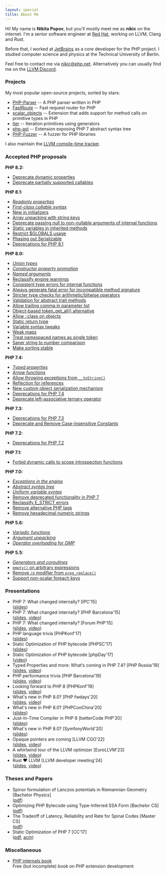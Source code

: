 ```yaml
---
layout: special
title: About Me
---
```

Hi! My name is **Nikita Popov**, but you'll mostly meet me as **nikic** on the internet.
I'm a senior software engineer at [Red Hat](https://www.redhat.com/), working on LLVM, Clang and Rust.

Before that, I worked at [JetBrains](https://www.jetbrains.com/) as a core developer for the PHP project. I studied computer science and physics at the Technical University of Berlin.

Feel free to contact me via [nikic@php.net](mailto:nikic@php.net). Alternatively you can usually find me on the [LLVM Discord](https://discord.gg/xS7Z362).

### Projects

My most popular open-source projects, sorted by stars:

 * [PHP-Parser](https://github.com/nikic/PHP-Parser) -- A PHP parser written in PHP
 * [FastRoute](https://github.com/nikic/FastRoute) -- Fast request router for PHP
 * [scalar_objects](https://github.com/nikic/scalar_objects) -- Extension that adds support for method calls on
   primitive types in PHP
 * [iter](https://github.com/nikic/iter) -- Iteration primitives using generators
 * [php-ast](https://github.com/nikic/php-ast) -- Extension exposing PHP 7 abstract syntax tree
 * [PHP-Fuzzer](https://github.com/nikic/PHP-Fuzzer) -- A fuzzer for PHP libraries

I also maintain the [LLVM compile-time tracker](https://llvm-compile-time-tracker.com/).

### Accepted PHP proposals

**PHP 8.2:**

 * [Deprecate dynamic properties](https://wiki.php.net/rfc/deprecate_dynamic_properties)
 * [Deprecate partially supported callables](https://wiki.php.net/rfc/deprecate_partially_supported_callables)

**PHP 8.1:**

 * [*Readonly properties*](https://wiki.php.net/rfc/readonly_properties_v2)
 * [*First-class callable syntax*](https://wiki.php.net/rfc/first_class_callable_syntax)
 * [New in initializers](https://wiki.php.net/rfc/new_in_initializers)
 * [Array unpacking with string keys](https://wiki.php.net/rfc/array_unpacking_string_keys)
 * [Deprecate passing null to non-nullable arguments of internal functions](https://wiki.php.net/rfc/deprecate_null_to_scalar_internal_arg)
 * [Static variables in inherited methods](https://wiki.php.net/rfc/static_variable_inheritance)
 * [Restrict $GLOBALS usage](https://wiki.php.net/rfc/restrict_globals_usage)
 * [Phasing out Serializable](https://wiki.php.net/rfc/phase_out_serializable)
 * [Deprecations for PHP 8.1](https://wiki.php.net/rfc/deprecations_php_8_1)

**PHP 8.0:**

 * [*Union types*](https://wiki.php.net/rfc/union_types_v2)
 * [*Constructor property promotion*](https://wiki.php.net/rfc/constructor_promotion)
 * [*Named arguments*](https://wiki.php.net/rfc/named_params)
 * [Reclassify engine warnings](https://wiki.php.net/rfc/engine_warnings)
 * [Consistent type errors for internal functions](https://wiki.php.net/rfc/consistent_type_errors)
 * [Always generate fatal error for incompatible method signature](https://wiki.php.net/rfc/lsp_errors)
 * [Stricter type checks for arithmetic/bitwise operators](https://wiki.php.net/rfc/arithmetic_operator_type_checks)
 * [Validation for abstract trait methods](https://wiki.php.net/rfc/abstract_trait_method_validation)
 * [Allow trailing comma in parameter list](https://wiki.php.net/rfc/trailing_comma_in_parameter_list)
 * [Object-based token_get_all() alternative](https://wiki.php.net/rfc/token_as_object)
 * [Allow ::class on objects](https://wiki.php.net/rfc/class_name_literal_on_object)
 * [Static return type](https://wiki.php.net/rfc/static_return_type)
 * [Variable syntax tweaks](https://wiki.php.net/rfc/variable_syntax_tweaks)
 * [Weak maps](https://wiki.php.net/rfc/weak_maps)
 * [Treat namespaced names as single token](https://wiki.php.net/rfc/namespaced_names_as_token)
 * [Saner string to number comparison](https://wiki.php.net/rfc/string_to_number_comparison)
 * [Make sorting stable](https://wiki.php.net/rfc/stable_sorting)

**PHP 7.4:**

 * [*Typed properties*](https://wiki.php.net/rfc/typed_properties_v2)
 * [*Arrow functions*](https://wiki.php.net/rfc/arrow_functions_v2)
 * [Allow throwing exceptions from `__toString()`](https://wiki.php.net/rfc/tostring_exceptions)
 * [Reflection for references](https://wiki.php.net/rfc/reference_reflection)
 * [New custom object serialization mechanism](https://wiki.php.net/rfc/custom_object_serialization)
 * [Deprecations for PHP 7.4](https://wiki.php.net/rfc/deprecations_php_7_4)
 * [Deprecate left-associative ternary operator](https://wiki.php.net/rfc/ternary_associativity)

**PHP 7.3:**

 * [Deprecations for PHP 7.3](https://wiki.php.net/rfc/deprecations_php_7_3)
 * [Deprecate and Remove Case-Insensitive Constants](https://wiki.php.net/rfc/case_insensitive_constant_deprecation)

**PHP 7.2:**

 * [Deprecations for PHP 7.2](https://wiki.php.net/rfc/deprecations_php_7_2)

**PHP 7.1:**

 * [Forbid dynamic calls to scope introspection functions](https://wiki.php.net/rfc/forbid_dynamic_scope_introspection)

**PHP 7.0:**

 * [*Exceptions in the engine*](https://wiki.php.net/rfc/engine_exceptions_for_php7)
 * [*Abstract syntax tree*](https://wiki.php.net/rfc/abstract_syntax_tree)
 * [*Uniform variable syntax*](https://wiki.php.net/rfc/uniform_variable_syntax)
 * [Remove deprecated functionality in PHP 7](https://wiki.php.net/rfc/remove_deprecated_functionality_in_php7)
 * [Reclassify E_STRICT errors](https://wiki.php.net/rfc/reclassify_e_strict)
 * [Remove alternative PHP tags](https://wiki.php.net/rfc/remove_alternative_php_tags)
 * [Remove hexadecimal numeric strings](https://wiki.php.net/rfc/remove_hex_support_in_numeric_strings)

**PHP 5.6:**

 * [*Variadic functions*](https://wiki.php.net/rfc/variadics)
 * [*Argument unpacking*](https://wiki.php.net/rfc/argument_unpacking)
 * [*Operator overloading for GMP*](https://wiki.php.net/rfc/operator_overloading_gmp)

**PHP 5.5:**

 * [*Generators and coroutines*](https://wiki.php.net/rfc/generators)
 * [`empty()` on arbitrary expressions](https://wiki.php.net/rfc/empty_isset_exprs)
 * [Remove `/e` modifier from `preg_replace()`](https://wiki.php.net/rfc/remove_preg_replace_eval_modifier)
 * [Support non-scalar foreach keys](https://wiki.php.net/rfc/foreach-non-scalar-keys)

### Presentations

 * PHP 7: What changed internally? [IPC'15] <br>
   ([slides](https://www.slideshare.net/nikita_ppv/php-7-what-changed-internally))
 * PHP 7: What changed internally? [PHP Barcelona'15] <br>
   ([slides](https://www.slideshare.net/nikita_ppv/php-7-what-changed-internally-php-barcelona-2015),
    [video](https://www.youtube.com/watch?v=M8Ktic5sPlo))
 * PHP 7: What changed internally? [Forum PHP'15] <br>
   ([slides](https://www.slideshare.net/nikita_ppv/php-7-what-changed-internally-forum-php-2015),
    [video](https://www.youtube.com/watch?v=zekEqhaPmag))
 * PHP language trivia [PHPKonf'17] <br>
   ([slides](https://www.slideshare.net/nikita_ppv/php-language-trivia))
 * Static Optimization of PHP bytecode [PHPSC'17] <br>
   ([slides](https://www.slideshare.net/nikita_ppv/static-optimization-of-php-bytecode-phpsc-2017))
 * Static Optimization of PHP bytecode [phpDay'17] <br>
   ([video](https://vimeo.com/237704382))
 * Typed Properties and more: What’s coming in PHP 7.4? [PHP Russia'19] <br>
   ([slides](https://www.slideshare.net/nikita_ppv/typed-properties-and-more-whats-coming-in-php-74),
    [video](https://www.youtube.com/watch?v=teKnckg5x7I))
 * PHP performance trivia [PHP Barcelona'19] <br>
   ([slides](https://www.slideshare.net/nikita_ppv/php-performance-trivia),
    [video](https://www.youtube.com/watch?v=JBWgvUrb-q8))
 * Looking forward to PHP 8 [PHPKonf'19] <br>
   ([slides](pdf/slides_phpkonf19_looking_forward_to_php_8.pdf),
    [video](https://www.youtube.com/watch?v=5H77TnoLLcU))
 * What's new in PHP 8.0? [PHP fwdays'20] <br>
   ([slides](https://www.slideshare.net/nikita_ppv/whats-new-in-php-80),
    [video](https://www.youtube.com/watch?v=NbBRXwu1Md8))
 * What's new in PHP 8.0? [PHPConChina'20] <br>
   ([slides](pdf/slides_phpconchina20_whats_new_in_php_8.0.pdf))
 * Just-In-Time Compiler in PHP 8 [betterCode PHP'20] <br>
   ([slides](https://www.slideshare.net/nikita_ppv/justintime-compiler-in-php-8))
 * What's new in PHP 8.0? [SymfonyWorld'20] <br>
   ([slides](https://www.slideshare.net/nikita_ppv/whats-new-in-php-80-239762987))
 * Opaque pointers are coming [LLVM CGO'22] <br>
   ([slides](https://www.slideshare.net/nikita_ppv/opaque-pointers-are-coming),
    [video](https://www.youtube.com/watch?v=qWHLf31NnNk))
 * A whirlwind tour of the LLVM optimizer [EuroLLVM'23] <br>
   ([slides](https://llvm.org/devmtg/2023-05/slides/Tutorial-May10/01-Popov-AWhirlwindTour-oftheLLVMOptimizer.pdf),
    [video](https://www.youtube.com/watch?v=7GHXDEIMGIY))
 * Rust ❤️ LLVM [LLVM developer meeting'24] <br>
   ([slides](pdf/slides_llvm_dev_meeting24_rust_heart_llvm.pdf),
    [video](https://www.youtube.com/watch?v=Kqz-umsAnk8))

### Theses and Papers

 * Spinor formulation of Lanczos potentials in Riemannian Geometry [Bachelor Physics] <br>
   ([pdf](pdf/thesis_physics_bachelor_lanczos_spinors.pdf))
 * Optimizing PHP Bytecode using Type-Inferred SSA Form [Bachelor CS] <br>
   ([pdf](pdf/thesis_cs_bachelor_php_optimization.pdf))
 * The Tradeoff of Latency, Reliability and Rate for Spinal Codes [Master CS] <br>
   ([pdf](pdf/thesis_cs_master_spinal_codes.pdf))
 * Static Optimization of PHP 7 [CC'17] <br>
   ([pdf](pdf/cc17_static_optimization.pdf),
    [acm](http://dl.acm.org/citation.cfm?id=3033026))

### Miscellaneous

 * [PHP internals book](http://www.phpinternalsbook.com/)
   <br> Free (but incomplete) book on PHP extension development
